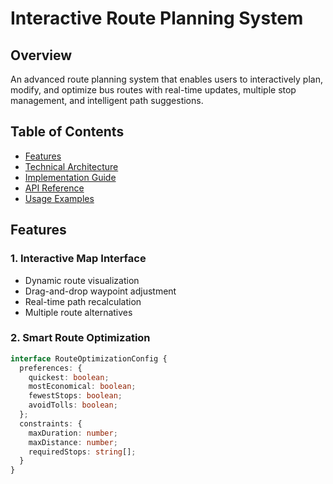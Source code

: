 # Interactive Route Planning System

## Overview
An advanced route planning system that enables users to interactively plan, modify, and optimize bus routes with real-time updates, multiple stop management, and intelligent path suggestions.

## Table of Contents
- [Features](#features)
- [Technical Architecture](#technical-architecture)
- [Implementation Guide](#implementation-guide)
- [API Reference](#api-reference)
- [Usage Examples](#usage-examples)

## Features

### 1. Interactive Map Interface
- Dynamic route visualization
- Drag-and-drop waypoint adjustment
- Real-time path recalculation
- Multiple route alternatives

### 2. Smart Route Optimization
```typescript
interface RouteOptimizationConfig {
  preferences: {
    quickest: boolean;
    mostEconomical: boolean;
    fewestStops: boolean;
    avoidTolls: boolean;
  };
  constraints: {
    maxDuration: number;
    maxDistance: number;
    requiredStops: string[];
  }
}
